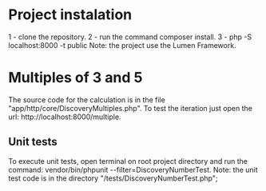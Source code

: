 # Project instalation
1 - clone the repository.
2 - run the command composer install.
3 - php -S localhost:8000 -t public
Note: the project use the Lumen Framework.

# Multiples of 3 and 5
The source code for the calculation is in the file "app/http/core/DiscoveryMultiples.php".
To test the iteration just open the url: http://localhost:8000/multiple.

## Unit tests 
To execute unit tests, open terminal on root project directory and run the command: vendor/bin/phpunit --filter=DiscoveryNumberTest.
Note: the unit test code is in the directory "/tests/DiscoveryNumberTest.php";
